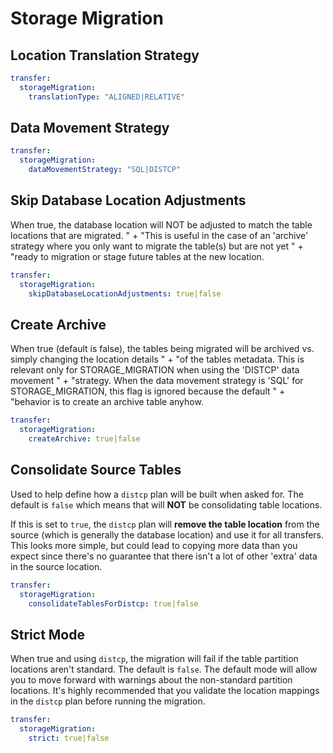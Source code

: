 # Storage Migration

## Location Translation Strategy

```yaml
transfer:
  storageMigration:
    translationType: "ALIGNED|RELATIVE"
```

## Data Movement Strategy

```yaml
transfer:
  storageMigration:
    dataMovementStrategy: "SQL|DISTCP"
```

## Skip Database Location Adjustments

When true, the database location will NOT be adjusted to match the table locations that are migrated. " +
"This is useful in the case of an 'archive' strategy where you only want to migrate the table(s) but are not yet " +
"ready to migration or stage future tables at the new location.

```yaml
transfer:
  storageMigration:
    skipDatabaseLocationAdjustments: true|false
```

## Create Archive

When true (default is false), the tables being migrated will be archived vs. simply changing the location details " +
"of the tables metadata.  This is relevant only for STORAGE_MIGRATION when using the 'DISTCP' data movement " +
"strategy. When the data movement strategy is 'SQL' for STORAGE_MIGRATION, this flag is ignored because the default " +
"behavior is to create an archive table anyhow.
    
```yaml
transfer:
  storageMigration:
    createArchive: true|false
```

## Consolidate Source Tables

Used to help define how a `distcp` plan will be built when asked for.  The default is `false` which means that will 
**NOT** be consolidating table locations.  

If this is set to `true`, the `distcp` plan will **remove the table location** from the source (which is generally the 
database location) and use it for all transfers.  This looks more simple, but could lead to copying more data than
you expect since there's no guarantee that there isn't a lot of other 'extra' data in the source location.

```yaml
transfer:
  storageMigration:
    consolidateTablesForDistcp: true|false
```

## Strict Mode

When true and using `distcp`, the migration will fail if the table partition locations aren't standard.  The default is `false`.  The default mode will allow you to move forward with warnings about the non-standard partition locations.  It's highly recommended that you validate the location mappings in the `distcp` plan before running the migration.

```yaml
transfer:
  storageMigration:
    strict: true|false
```